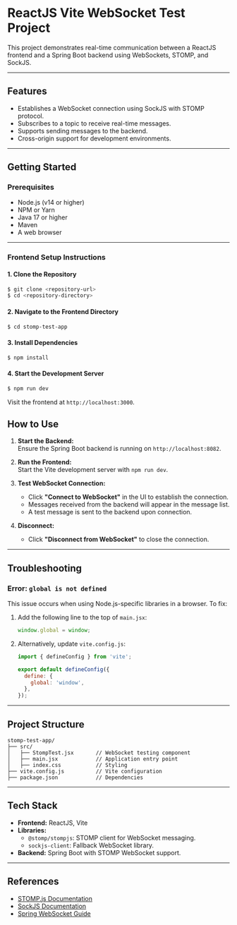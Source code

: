 # ReactJS Vite WebSocket Test Project

This project demonstrates real-time communication between a ReactJS frontend and a Spring Boot backend using WebSockets, STOMP, and SockJS.

---

## Features
- Establishes a WebSocket connection using SockJS with STOMP protocol.
- Subscribes to a topic to receive real-time messages.
- Supports sending messages to the backend.
- Cross-origin support for development environments.

---

## Getting Started

### Prerequisites
- Node.js (v14 or higher)
- NPM or Yarn
- Java 17 or higher
- Maven
- A web browser

---

### Frontend Setup Instructions

#### 1. Clone the Repository
```bash
$ git clone <repository-url>
$ cd <repository-directory>
```

#### 2. Navigate to the Frontend Directory
```bash
$ cd stomp-test-app
```

#### 3. Install Dependencies
```bash
$ npm install
```

#### 4. Start the Development Server
```bash
$ npm run dev
```

Visit the frontend at `http://localhost:3000`.



## How to Use

1. **Start the Backend:**  
   Ensure the Spring Boot backend is running on `http://localhost:8082`.

2. **Run the Frontend:**  
   Start the Vite development server with `npm run dev`.

3. **Test WebSocket Connection:**
   - Click **"Connect to WebSocket"** in the UI to establish the connection.
   - Messages received from the backend will appear in the message list.
   - A test message is sent to the backend upon connection.

4. **Disconnect:**  
   - Click **"Disconnect from WebSocket"** to close the connection.

---

## Troubleshooting

### Error: `global is not defined`
This issue occurs when using Node.js-specific libraries in a browser. To fix:
1. Add the following line to the top of `main.jsx`:
   ```javascript
   window.global = window;
   ```

2. Alternatively, update `vite.config.js`:
   ```javascript
   import { defineConfig } from 'vite';

   export default defineConfig({
     define: {
       global: 'window',
     },
   });
   ```

---

## Project Structure

```
stomp-test-app/
├── src/
│   ├── StompTest.jsx       // WebSocket testing component
│   ├── main.jsx            // Application entry point
│   ├── index.css           // Styling
├── vite.config.js          // Vite configuration
├── package.json            // Dependencies
```

---

## Tech Stack

- **Frontend:** ReactJS, Vite
- **Libraries:**
  - `@stomp/stompjs`: STOMP client for WebSocket messaging.
  - `sockjs-client`: Fallback WebSocket library.
- **Backend:** Spring Boot with STOMP WebSocket support.

---

## References

- [STOMP.js Documentation](https://stomp-js.github.io/stompjs/)
- [SockJS Documentation](https://github.com/sockjs/sockjs-client)
- [Spring WebSocket Guide](https://spring.io/guides/gs/messaging-stomp-websocket/)

